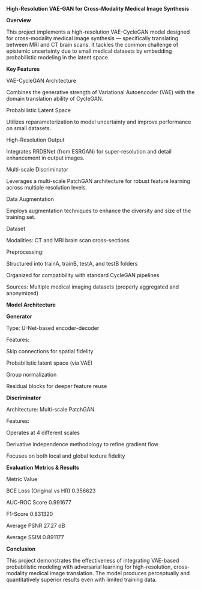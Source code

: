 **High-Resolution VAE-GAN for Cross-Modality Medical Image Synthesis**


**Overview**

This project implements a high-resolution VAE-CycleGAN model designed for cross-modality medical image synthesis — specifically translating between MRI and CT brain scans. It tackles the common challenge of epistemic uncertainty due to small medical datasets by embedding probabilistic modeling in the latent space.


**Key Features**

VAE-CycleGAN Architecture

Combines the generative strength of Variational Autoencoder (VAE) with the domain translation ability of CycleGAN.


Probabilistic Latent Space

Utilizes reparameterization to model uncertainty and improve performance on small datasets.


High-Resolution Output

Integrates RRDBNet (from ESRGAN) for super-resolution and detail enhancement in output images.


Multi-scale Discriminator

Leverages a multi-scale PatchGAN architecture for robust feature learning across multiple resolution levels.


Data Augmentation

Employs augmentation techniques to enhance the diversity and size of the training set.


Dataset

Modalities: CT and MRI brain scan cross-sections


Preprocessing:

Structured into trainA, trainB, testA, and testB folders

Organized for compatibility with standard CycleGAN pipelines

Sources: Multiple medical imaging datasets (properly aggregated and anonymized)


**Model Architecture**

**Generator**

Type: U-Net-based encoder-decoder

Features:

Skip connections for spatial fidelity

Probabilistic latent space (via VAE)

Group normalization

Residual blocks for deeper feature reuse

**Discriminator**

Architecture: Multi-scale PatchGAN

Features:

Operates at 4 different scales

Derivative independence methodology to refine gradient flow

Focuses on both local and global texture fidelity


**Evaluation Metrics & Results**

Metric	Value

BCE Loss (Original vs HR)	0.356623

AUC-ROC Score	0.991677

F1-Score	0.831320

Average PSNR	27.27 dB

Average SSIM	0.891177

**Conclusion**

This project demonstrates the effectiveness of integrating VAE-based probabilistic modeling with adversarial learning for high-resolution, cross-modality medical image translation. The model produces perceptually and quantitatively superior results even with limited training data.
